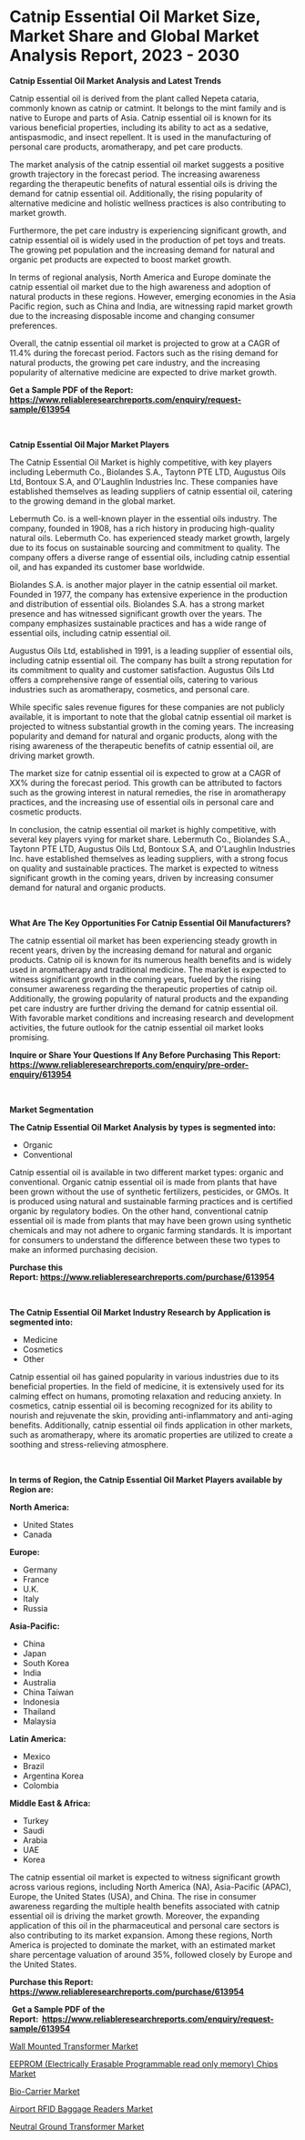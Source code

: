 <p><h1>Catnip Essential Oil Market Size, Market Share and Global Market Analysis Report, 2023 - 2030</h1></p><p><strong>Catnip Essential Oil Market Analysis and Latest Trends</strong></p>
<p><p>Catnip essential oil is derived from the plant called Nepeta cataria, commonly known as catnip or catmint. It belongs to the mint family and is native to Europe and parts of Asia. Catnip essential oil is known for its various beneficial properties, including its ability to act as a sedative, antispasmodic, and insect repellent. It is used in the manufacturing of personal care products, aromatherapy, and pet care products.</p><p>The market analysis of the catnip essential oil market suggests a positive growth trajectory in the forecast period. The increasing awareness regarding the therapeutic benefits of natural essential oils is driving the demand for catnip essential oil. Additionally, the rising popularity of alternative medicine and holistic wellness practices is also contributing to market growth.</p><p>Furthermore, the pet care industry is experiencing significant growth, and catnip essential oil is widely used in the production of pet toys and treats. The growing pet population and the increasing demand for natural and organic pet products are expected to boost market growth.</p><p>In terms of regional analysis, North America and Europe dominate the catnip essential oil market due to the high awareness and adoption of natural products in these regions. However, emerging economies in the Asia Pacific region, such as China and India, are witnessing rapid market growth due to the increasing disposable income and changing consumer preferences.</p><p>Overall, the catnip essential oil market is projected to grow at a CAGR of 11.4% during the forecast period. Factors such as the rising demand for natural products, the growing pet care industry, and the increasing popularity of alternative medicine are expected to drive market growth.</p></p>
<p><strong>Get a Sample PDF of the Report:&nbsp; <a href="https://www.reliableresearchreports.com/enquiry/request-sample/613954">https://www.reliableresearchreports.com/enquiry/request-sample/613954</a></strong></p>
<p>&nbsp;</p>
<p><strong>Catnip Essential Oil Major Market Players</strong></p>
<p><p>The Catnip Essential Oil Market is highly competitive, with key players including Lebermuth Co., Biolandes S.A., Taytonn PTE LTD, Augustus Oils Ltd, Bontoux S.A, and O'Laughlin Industries Inc. These companies have established themselves as leading suppliers of catnip essential oil, catering to the growing demand in the global market.</p><p>Lebermuth Co. is a well-known player in the essential oils industry. The company, founded in 1908, has a rich history in producing high-quality natural oils. Lebermuth Co. has experienced steady market growth, largely due to its focus on sustainable sourcing and commitment to quality. The company offers a diverse range of essential oils, including catnip essential oil, and has expanded its customer base worldwide.</p><p>Biolandes S.A. is another major player in the catnip essential oil market. Founded in 1977, the company has extensive experience in the production and distribution of essential oils. Biolandes S.A. has a strong market presence and has witnessed significant growth over the years. The company emphasizes sustainable practices and has a wide range of essential oils, including catnip essential oil.</p><p>Augustus Oils Ltd, established in 1991, is a leading supplier of essential oils, including catnip essential oil. The company has built a strong reputation for its commitment to quality and customer satisfaction. Augustus Oils Ltd offers a comprehensive range of essential oils, catering to various industries such as aromatherapy, cosmetics, and personal care.</p><p>While specific sales revenue figures for these companies are not publicly available, it is important to note that the global catnip essential oil market is projected to witness substantial growth in the coming years. The increasing popularity and demand for natural and organic products, along with the rising awareness of the therapeutic benefits of catnip essential oil, are driving market growth.</p><p>The market size for catnip essential oil is expected to grow at a CAGR of XX% during the forecast period. This growth can be attributed to factors such as the growing interest in natural remedies, the rise in aromatherapy practices, and the increasing use of essential oils in personal care and cosmetic products.</p><p>In conclusion, the catnip essential oil market is highly competitive, with several key players vying for market share. Lebermuth Co., Biolandes S.A., Taytonn PTE LTD, Augustus Oils Ltd, Bontoux S.A, and O'Laughlin Industries Inc. have established themselves as leading suppliers, with a strong focus on quality and sustainable practices. The market is expected to witness significant growth in the coming years, driven by increasing consumer demand for natural and organic products.</p></p>
<p>&nbsp;</p>
<p><strong>What Are The Key Opportunities For Catnip Essential Oil Manufacturers?</strong></p>
<p><p>The catnip essential oil market has been experiencing steady growth in recent years, driven by the increasing demand for natural and organic products. Catnip oil is known for its numerous health benefits and is widely used in aromatherapy and traditional medicine. The market is expected to witness significant growth in the coming years, fueled by the rising consumer awareness regarding the therapeutic properties of catnip oil. Additionally, the growing popularity of natural products and the expanding pet care industry are further driving the demand for catnip essential oil. With favorable market conditions and increasing research and development activities, the future outlook for the catnip essential oil market looks promising.</p></p>
<p><strong>Inquire or Share Your Questions If Any Before Purchasing This Report: <a href="https://www.reliableresearchreports.com/enquiry/pre-order-enquiry/613954">https://www.reliableresearchreports.com/enquiry/pre-order-enquiry/613954</a></strong></p>
<p>&nbsp;</p>
<p><strong>Market Segmentation</strong></p>
<p><strong>The Catnip Essential Oil Market Analysis by types is segmented into:</strong></p>
<p><ul><li>Organic</li><li>Conventional</li></ul></p>
<p><p>Catnip essential oil is available in two different market types: organic and conventional. Organic catnip essential oil is made from plants that have been grown without the use of synthetic fertilizers, pesticides, or GMOs. It is produced using natural and sustainable farming practices and is certified organic by regulatory bodies. On the other hand, conventional catnip essential oil is made from plants that may have been grown using synthetic chemicals and may not adhere to organic farming standards. It is important for consumers to understand the difference between these two types to make an informed purchasing decision.</p></p>
<p><strong>Purchase this Report:&nbsp;<a href="https://www.reliableresearchreports.com/purchase/613954">https://www.reliableresearchreports.com/purchase/613954</a></strong></p>
<p>&nbsp;</p>
<p><strong>The Catnip Essential Oil Market Industry Research by Application is segmented into:</strong></p>
<p><ul><li>Medicine</li><li>Cosmetics</li><li>Other</li></ul></p>
<p><p>Catnip essential oil has gained popularity in various industries due to its beneficial properties. In the field of medicine, it is extensively used for its calming effect on humans, promoting relaxation and reducing anxiety. In cosmetics, catnip essential oil is becoming recognized for its ability to nourish and rejuvenate the skin, providing anti-inflammatory and anti-aging benefits. Additionally, catnip essential oil finds application in other markets, such as aromatherapy, where its aromatic properties are utilized to create a soothing and stress-relieving atmosphere.</p></p>
<p>&nbsp;</p>
<p><strong>In terms of Region, the Catnip Essential Oil Market Players available by Region are:</strong></p>
<p>
    <p> <strong> North America: </strong>
        <ul>
            <li>United States</li>
            <li>Canada</li>
        </ul>
        </p> 
    <p> <strong> Europe: </strong>
        <ul>
            <li>Germany</li>
            <li>France</li>
            <li>U.K.</li>
            <li>Italy</li>
            <li>Russia</li>
        </ul>
        </p> 
    <p> <strong> Asia-Pacific: </strong>
        <ul>
            <li>China</li>
            <li>Japan</li>
            <li>South Korea</li>
            <li>India</li>
            <li>Australia</li>
            <li>China Taiwan</li>
            <li>Indonesia</li>
            <li>Thailand</li>
            <li>Malaysia</li>
        </ul>
        </p> 
    <p> <strong> Latin America: </strong>
        <ul>
            <li>Mexico</li>
            <li>Brazil</li>
            <li>Argentina Korea</li>
            <li>Colombia</li>
        </ul>
        </p> 
    <p> <strong> Middle East & Africa: </strong>
        <ul>
            <li>Turkey</li>
            <li>Saudi</li>
            <li>Arabia</li>
            <li>UAE</li>
            <li>Korea</li>
        </ul>
    </p>
    </p>
<p><p>The catnip essential oil market is expected to witness significant growth across various regions, including North America (NA), Asia-Pacific (APAC), Europe, the United States (USA), and China. The rise in consumer awareness regarding the multiple health benefits associated with catnip essential oil is driving the market growth. Moreover, the expanding application of this oil in the pharmaceutical and personal care sectors is also contributing to its market expansion. Among these regions, North America is projected to dominate the market, with an estimated market share percentage valuation of around 35%, followed closely by Europe and the United States.</p></p>
<p><strong>Purchase this Report: <a href="https://www.reliableresearchreports.com/purchase/613954">https://www.reliableresearchreports.com/purchase/613954</a></strong></p>
<p>&nbsp;<strong>Get a Sample PDF of the Report:&nbsp;&nbsp;<a href="https://www.reliableresearchreports.com/enquiry/request-sample/613954">https://www.reliableresearchreports.com/enquiry/request-sample/613954</a></strong></p>
<p><strong></strong></p>
<p><p><a href="https://medium.com/@scottford2001/wall-mounted-transformer-market-size-growth-forecast-2023-2030-07abe3dea7fe">Wall Mounted Transformer Market</a></p><p><a href="https://www.linkedin.com/pulse/eeprom-electrically-erasable-programmable-read-1e/">EEPROM (Electrically Erasable Programmable read only memory) Chips Market</a></p><p><a href="https://github.com/GroverBarry/Market-Research-Report-List-2/blob/main/bio-carrier-market.md">Bio-Carrier Market</a></p><p><a href="https://www.linkedin.com/pulse/airport-rfid-baggage-readers-market-size-share/">Airport RFID Baggage Readers Market</a></p><p><a href="https://medium.com/@christopherbennett19/neutral-ground-transformer-market-size-growth-forecast-2023-2030-65127396953b">Neutral Ground Transformer Market</a></p></p>